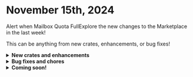 # November 15th, 2024

Alert when Mailbox Quota FullExplore the new changes to the Marketplace in the last week!

This can be anything from new crates, enhancements, or bug fixes!

<details>

<summary><strong>New crates and enhancements</strong></summary>

* Refactored BYOD workflows for use in refactors.&#x20;
* Refactored Powershell execution workflows for use in upcoming crate refactors.
* Added manual license entry for Microsoft 365 F1 (No Teams) as it was not available in the official sku csv.&#x20;
* Deployed refactored version of M365: Set Calendar Permissions

</details>

<details>

<summary><strong>Bug fixes and chores</strong></summary>

* GDAP Crate
  * Fixed Jinja evaluation error when empty list is received on Graph call
* Datto PSA Create Ticket workflow
  * Fixed reference to old task name and switched to publish results as. Also added filter for isActive on the contact return to avoid inactive contacts being returned.

</details>

<details>

<summary><strong>Coming soon!</strong></summary>

* App Builder Apps
  * Operational Analytics Portal - aggregates data from various tools and outputs actionable insights for MSPs to further streamline operations.
  * Forms Portal - allows employees and clients to easily access the necessary Rewst forms based on granular permissions.
  * All-In-One Client Portal - The portal transforms service delivery by empowering clients to instantly self-serve common IT requests —not just submit tickets.
* Top 10 crates - Improving success rates and implementing Rewst Best Practice&#x20;
  * Alert when Mailbox Quota Full
  * Detailed MFA Reporting
  * Configure Out of Office
  * Refactor of Change a Users Password form. (just needs QA)
  * Refactor of Identify DUO users in Bypass Mode. (just needs QA)
  * Refactoring \[REWST] EXO: Manage Mailbox Permissions (will most likely be updated/deployed next week)

</details>

